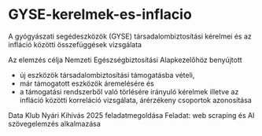 # GYSE-kerelmek-es-inflacio
A gyógyászati segédeszközök (GYSE) társadalombiztosítási kérelmei és az infláció közötti összefüggések vizsgálata

Az elemzés célja Nemzeti Egészségbiztosítási Alapkezelőhöz benyújtott 
- új eszközök társadalombiztosítási támogatásba vételi, 
- már támogatott eszközök áremelésére és
- a támogatási rendszerből való törlésére irányuló kérelmek
illetve az infláció közötti korreláció vizsgálata, árérzékeny csoportok azonosítása

Data Klub Nyári Kihívás 2025 feladatmegoldása
Feladat: web scraping és AI szövegelemzés alkalmazása
